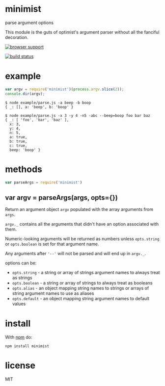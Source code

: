 # minimistparse argument optionsThis module is the guts of optimist's argument parser without all thefanciful decoration.[![browser support](https://ci.testling.com/substack/minimist.png)](http://ci.testling.com/substack/minimist)[![build status](https://secure.travis-ci.org/substack/minimist.png)](http://travis-ci.org/substack/minimist)# example``` jsvar argv = require('minimist')(process.argv.slice(2));console.dir(argv);``````$ node example/parse.js -a beep -b boop{ _: [], a: 'beep', b: 'boop' }``````$ node example/parse.js -x 3 -y 4 -n5 -abc --beep=boop foo bar baz{ _: [ 'foo', 'bar', 'baz' ],  x: 3,  y: 4,  n: 5,  a: true,  b: true,  c: true,  beep: 'boop' }```# methods``` jsvar parseArgs = require('minimist')```## var argv = parseArgs(args, opts={})Return an argument object `argv` populated with the array arguments from `args`.`argv._` contains all the arguments that didn't have an option associated withthem.Numeric-looking arguments will be returned as numbers unless `opts.string` or`opts.boolean` is set for that argument name.Any arguments after `'--'` will not be parsed and will end up in `argv._`.options can be:* `opts.string` - a string or array of strings argument names to always treat asstrings* `opts.boolean` - a string or array of strings to always treat as booleans* `opts.alias` - an object mapping string names to strings or arrays of stringargument names to use as aliases* `opts.default` - an object mapping string argument names to default values# installWith [npm](https://npmjs.org) do:```npm install minimist```# licenseMIT